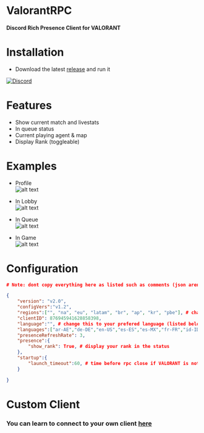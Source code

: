 # ValorantRPC

#### Discord Rich Presence Client for VALORANT

# Installation
- Download the latest [release](https://github.com/keivsc/ValorantRPC/releases/) and run it

[![Discord](https://img.shields.io/badge/discord-join-7389D8?style=flat&logo=discord)](https://discord.gg/qwzMafc6)

# Features
- Show current match and livestats
- In queue status
- Current playing agent & map
- Display Rank (toggleable)

# Examples
- Profile <br/>
![alt text](https://cdn.discordapp.com/attachments/701967775580815380/877752234685902968/unknown.png)

- In Lobby <br/>
![alt text](https://cdn.discordapp.com/attachments/701967775580815380/877753154811346984/unknown.png)

- In Queue <br/>
![alt text](https://cdn.discordapp.com/attachments/701967775580815380/877753370704744458/unknown.png)

- In Game <br/>
![alt text](https://cdn.discordapp.com/attachments/701967775580815380/877766232512802816/unknown.png)

# Configuration

```json
# Note: dont copy everything here as listed such as comments (json aren't allowed to have comments)

{
    "version": "v2.0",
    "configVers":"v1.2",
    "regions":["", "na", "eu", "latam", "br", "ap", "kr", "pbe"], # change the first item in the list to your prefered region (this is done automatically)
    "clientID": 876945941628858398, 
    "language":"", # change this to your prefered language (listed below)
    "languages":["ar-AE","de-DE","en-US","es-ES","es-MX","fr-FR","id-ID","it-IT","ja-JP","ko-KR","pl-PL","pt-BR","ru-RU","th-TH","tr-TR","vi-VN","zh-CN","zh-TW"],
    "presenceRefreshRate": 3,
    "presence":{
        "show_rank": True, # display your rank in the status
    },
    "startup":{
        "launch_timeout":60, # time before rpc close if VALORANT is not detected
    }

}
```

# Custom Client
### You can learn to connect to your own client [here](https://github.com/keivsc/ValorantRPC/wiki/Custom-Application)